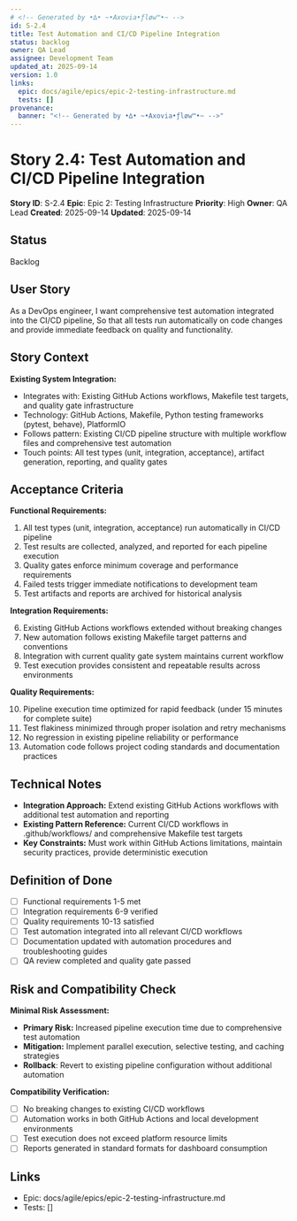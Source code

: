 ```yaml
---
# <!-- Generated by •∆• ~•Axovia•ƒløw™•~ -->
id: S-2.4
title: Test Automation and CI/CD Pipeline Integration
status: backlog
owner: QA Lead
assignee: Development Team
updated_at: 2025-09-14
version: 1.0
links:
  epic: docs/agile/epics/epic-2-testing-infrastructure.md
  tests: []
provenance:
  banner: "<!-- Generated by •∆• ~•Axovia•ƒløw™•~ -->"
---
```

# Story 2.4: Test Automation and CI/CD Pipeline Integration
<!-- Generated by •∆• ~•Axovia•ƒløw™•~ -->

**Story ID**: S-2.4
**Epic**: Epic 2: Testing Infrastructure
**Priority**: High
**Owner**: QA Lead
**Created**: 2025-09-14
**Updated**: 2025-09-14

## Status

Backlog

## User Story

As a DevOps engineer,
I want comprehensive test automation integrated into the CI/CD pipeline,
So that all tests run automatically on code changes and provide immediate feedback on quality and functionality.

## Story Context

**Existing System Integration:**

- Integrates with: Existing GitHub Actions workflows, Makefile test targets, and quality gate infrastructure
- Technology: GitHub Actions, Makefile, Python testing frameworks (pytest, behave), PlatformIO
- Follows pattern: Existing CI/CD pipeline structure with multiple workflow files and comprehensive test automation
- Touch points: All test types (unit, integration, acceptance), artifact generation, reporting, and quality gates

## Acceptance Criteria

**Functional Requirements:**

1. All test types (unit, integration, acceptance) run automatically in CI/CD pipeline
2. Test results are collected, analyzed, and reported for each pipeline execution
3. Quality gates enforce minimum coverage and performance requirements
4. Failed tests trigger immediate notifications to development team
5. Test artifacts and reports are archived for historical analysis

**Integration Requirements:**

6. Existing GitHub Actions workflows extended without breaking changes
7. New automation follows existing Makefile target patterns and conventions
8. Integration with current quality gate system maintains current workflow
9. Test execution provides consistent and repeatable results across environments

**Quality Requirements:**

10. Pipeline execution time optimized for rapid feedback (under 15 minutes for complete suite)
11. Test flakiness minimized through proper isolation and retry mechanisms
12. No regression in existing pipeline reliability or performance
13. Automation code follows project coding standards and documentation practices

## Technical Notes

- **Integration Approach:** Extend existing GitHub Actions workflows with additional test automation and reporting
- **Existing Pattern Reference:** Current CI/CD workflows in .github/workflows/ and comprehensive Makefile test targets
- **Key Constraints:** Must work within GitHub Actions limitations, maintain security practices, provide deterministic execution

## Definition of Done

- [ ] Functional requirements 1-5 met
- [ ] Integration requirements 6-9 verified
- [ ] Quality requirements 10-13 satisfied
- [ ] Test automation integrated into all relevant CI/CD workflows
- [ ] Documentation updated with automation procedures and troubleshooting guides
- [ ] QA review completed and quality gate passed

## Risk and Compatibility Check

**Minimal Risk Assessment:**

- **Primary Risk:** Increased pipeline execution time due to comprehensive test automation
- **Mitigation:** Implement parallel execution, selective testing, and caching strategies
- **Rollback**: Revert to existing pipeline configuration without additional automation

**Compatibility Verification:**

- [ ] No breaking changes to existing CI/CD workflows
- [ ] Automation works in both GitHub Actions and local development environments
- [ ] Test execution does not exceed platform resource limits
- [ ] Reports generated in standard formats for dashboard consumption

## Links

- Epic: docs/agile/epics/epic-2-testing-infrastructure.md
- Tests: []